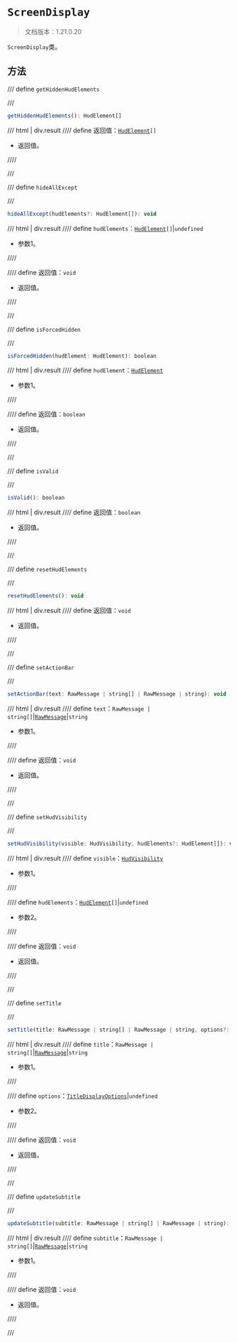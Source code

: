 # `ScreenDisplay`

> 文档版本：1.21.0.20

`ScreenDisplay`类。

## 方法

/// define
`getHiddenHudElements`


///

```js
getHiddenHudElements(): HudElement[]
```

/// html | div.result
//// define
返回值：<code><a href="../hudelement/">HudElement</a>[]</code>

- 返回值。


////

///


/// define
`hideAllExcept`


///

```js
hideAllExcept(hudElements?: HudElement[]): void
```

/// html | div.result
//// define
`hudElements`：<code><a href="../hudelement/">HudElement</a>[]</code>|`undefined`

- 参数1。


////

//// define
返回值：`void`

- 返回值。


////

///


/// define
`isForcedHidden`


///

```js
isForcedHidden(hudElement: HudElement): boolean
```

/// html | div.result
//// define
`hudElement`：[`HudElement`](./hudelement.md)

- 参数1。


////

//// define
返回值：`boolean`

- 返回值。


////

///


/// define
`isValid`


///

```js
isValid(): boolean
```

/// html | div.result
//// define
返回值：`boolean`

- 返回值。


////

///


/// define
`resetHudElements`


///

```js
resetHudElements(): void
```

/// html | div.result
//// define
返回值：`void`

- 返回值。


////

///


/// define
`setActionBar`


///

```js
setActionBar(text: RawMessage | string[] | RawMessage | string): void
```

/// html | div.result
//// define
`text`：`RawMessage | string[]`|[`RawMessage`](./rawmessage.md)|`string`

- 参数1。


////

//// define
返回值：`void`

- 返回值。


////

///


/// define
`setHudVisibility`


///

```js
setHudVisibility(visible: HudVisibility, hudElements?: HudElement[]): void
```

/// html | div.result
//// define
`visible`：[`HudVisibility`](./hudvisibility.md)

- 参数1。


////

//// define
`hudElements`：<code><a href="../hudelement/">HudElement</a>[]</code>|`undefined`

- 参数2。


////

//// define
返回值：`void`

- 返回值。


////

///


/// define
`setTitle`


///

```js
setTitle(title: RawMessage | string[] | RawMessage | string, options?: TitleDisplayOptions): void
```

/// html | div.result
//// define
`title`：`RawMessage | string[]`|[`RawMessage`](./rawmessage.md)|`string`

- 参数1。


////

//// define
`options`：[`TitleDisplayOptions`](./titledisplayoptions.md)|`undefined`

- 参数2。


////

//// define
返回值：`void`

- 返回值。


////

///


/// define
`updateSubtitle`


///

```js
updateSubtitle(subtitle: RawMessage | string[] | RawMessage | string): void
```

/// html | div.result
//// define
`subtitle`：`RawMessage | string[]`|[`RawMessage`](./rawmessage.md)|`string`

- 参数1。


////

//// define
返回值：`void`

- 返回值。


////

///

